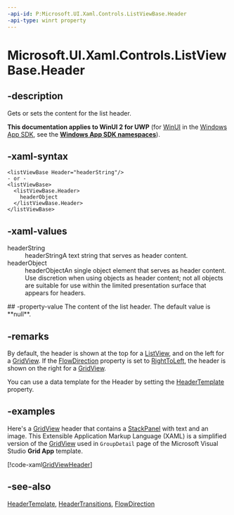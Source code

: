 ```yaml
---
-api-id: P:Microsoft.UI.Xaml.Controls.ListViewBase.Header
-api-type: winrt property
---
```


<!-- Property syntax
public object Header { get;  set; }
-->

# Microsoft.UI.Xaml.Controls.ListViewBase.Header

## -description
Gets or sets the content for the list header.

**This documentation applies to WinUI 2 for UWP** (for [WinUI](/windows/apps/winui/winui3/) in the [Windows App SDK](/windows/apps/windows-app-sdk/), see the **[Windows App SDK namespaces](/windows/windows-app-sdk/api/winrt/)**).

## -xaml-syntax
```xaml
<listViewBase Header="headerString"/>
- or -
<listViewBase>
  <listViewBase.Header>
    headerObject
  </listViewBase.Header>
</listViewBase>

```


## -xaml-values
<dl><dt>headerString</dt><dd>headerStringA text string that serves as header content.</dd>
<dt>headerObject</dt><dd>headerObjectAn single object element that serves as header content. Use discretion when using objects as header content; not all objects are suitable for use within the limited presentation surface that appears for headers.</dd>
</dl>
## -property-value
The content of the list header. The default value is **null**.

## -remarks
By default, the header is shown at the top for a [ListView](listview.md), and on the left for a [GridView](gridview.md). If the [FlowDirection](../microsoft.ui.xaml/frameworkelement_flowdirection.md) property is set to [RightToLeft](../microsoft.ui.xaml/flowdirection.md), the header is shown on the right for a [GridView](gridview.md).

You can use a data template for the Header by setting the [HeaderTemplate](listviewbase_headertemplate.md) property.

## -examples
Here's a [GridView](gridview.md) header that contains a [StackPanel](stackpanel.md) with text and an image. This Extensible Application Markup Language (XAML) is a simplified version of the [GridView](gridview.md) used in `GroupDetail` page of the Microsoft Visual Studio  **Grid App** template.



[!code-xaml[GridViewHeader](../microsoft.ui.xaml.controls/code/ListAndGridViewSnippets/csharp/SplitPage.xaml#SnippetGridViewHeader)]

## -see-also
[HeaderTemplate](listviewbase_headertemplate.md), [HeaderTransitions](listviewbase_headertransitions.md), [FlowDirection](../microsoft.ui.xaml/frameworkelement_flowdirection.md)

